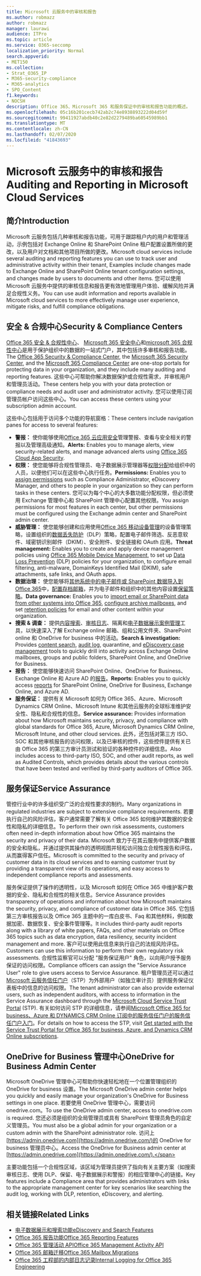 ```yaml
---
title: Microsoft 云服务中的审核和报告
ms.author: robmazz
author: robmazz
manager: laurawi
audience: ITPro
ms.topic: article
ms.service: O365-seccomp
localization_priority: Normal
search.appverid:
- MET150
ms.collection:
- Strat_O365_IP
- M365-security-compliance
- M365-analytics
- SPO_Content
f1.keywords:
- NOCSH
description: Office 365、Microsoft 365 和服务保证中的审核和报告功能的概述。
ms.openlocfilehash: 05c16b201cecb742ab2c74e8938893222d04d59f
ms.sourcegitcommit: 99411927abdb40c2e82d2279489ba60545989bb1
ms.translationtype: MT
ms.contentlocale: zh-CN
ms.lasthandoff: 02/07/2020
ms.locfileid: "41843693"
---
```

# <a name="auditing-and-reporting-in-microsoft-cloud-services"></a><span data-ttu-id="663f5-103">Microsoft 云服务中的审核和报告</span><span class="sxs-lookup"><span data-stu-id="663f5-103">Auditing and Reporting in Microsoft Cloud Services</span></span>

## <a name="introduction"></a><span data-ttu-id="663f5-104">简介</span><span class="sxs-lookup"><span data-stu-id="663f5-104">Introduction</span></span>

<span data-ttu-id="663f5-105">Microsoft 云服务包括几种审核和报告功能，可用于跟踪租户内的用户和管理活动，示例包括对 Exchange Online 和 SharePoint Online 租户配置设置所做的更改，以及用户对文档和其他项目所做的更改。</span><span class="sxs-lookup"><span data-stu-id="663f5-105">Microsoft cloud services include several auditing and reporting features you can use to track user and administrative activity within their tenant, Examples include changes made to Exchange Online and SharePoint Online tenant configuration settings, and changes made by users to documents and other items.</span></span> <span data-ttu-id="663f5-106">您可以使用 Microsoft 云服务中提供的审核信息和报告更有效地管理用户体验、缓解风险并满足合规性义务。</span><span class="sxs-lookup"><span data-stu-id="663f5-106">You can use audit information and reports available in Microsoft cloud services to more effectively manage user experience, mitigate risks, and fulfill compliance obligations.</span></span>

## <a name="security--compliance-centers"></a><span data-ttu-id="663f5-107">安全 & 合规中心</span><span class="sxs-lookup"><span data-stu-id="663f5-107">Security & Compliance Centers</span></span>

<span data-ttu-id="663f5-108">[Office 365 安全 & 合规性中心](https://protection.office.com)、 [Microsoft 365 安全中心](https://security.microsoft.com)和[microsoft 365 合规性中心](https://compliance.microsoft.com)是用于保护组织中的数据的一站式门户，其中包括许多审核和报告功能。</span><span class="sxs-lookup"><span data-stu-id="663f5-108">The [Office 365 Security & Compliance Center](https://protection.office.com), the [Microsoft 365 Security Center](https://security.microsoft.com), and the [Microsoft 365 Compliance Center](https://compliance.microsoft.com) are one-stop portals for protecting data in your organization, and they include many auditing and reporting features.</span></span> <span data-ttu-id="663f5-109">这些中心可帮助你解决数据保护或合规性需求，并审核用户和管理员活动。</span><span class="sxs-lookup"><span data-stu-id="663f5-109">These centers help you with your data protection or compliance needs and audit user and administrator activity.</span></span> <span data-ttu-id="663f5-110">您可以使用订阅管理员帐户访问这些中心。</span><span class="sxs-lookup"><span data-stu-id="663f5-110">You can access these centers using your subscription admin account.</span></span>

<span data-ttu-id="663f5-111">这些中心包括用于访问多个功能的导航窗格：</span><span class="sxs-lookup"><span data-stu-id="663f5-111">These centers include navigation panes for access to several features:</span></span>

- <span data-ttu-id="663f5-112">**警报：** 使你能够使用[Office 365 云应用安全](https://docs.microsoft.com/cloud-app-security/what-is-cloud-app-security)管理警报、查看与安全相关的警报以及管理高级通知。</span><span class="sxs-lookup"><span data-stu-id="663f5-112">**Alerts:** Enables you to manage alerts, view security-related alerts, and manage advanced alerts using [Office 365 Cloud App Security](https://docs.microsoft.com/cloud-app-security/what-is-cloud-app-security).</span></span>
- <span data-ttu-id="663f5-113">**权限：** 使您能够将合规性管理员、电子数据展示管理器等[权限分配](https://support.office.com/article/Give-users-access-to-the-Office-365-Security-Compliance-Center-2cfce2c8-20c5-47f9-afc4-24b059c1bd76)给组织中的人员，以便他们可以在这些中心执行任务。</span><span class="sxs-lookup"><span data-stu-id="663f5-113">**Permissions:** Enables you to [assign permissions](https://support.office.com/article/Give-users-access-to-the-Office-365-Security-Compliance-Center-2cfce2c8-20c5-47f9-afc4-24b059c1bd76) such as Compliance Administrator, eDiscovery Manager, and others to people in your organization so they can perform tasks in these centers.</span></span> <span data-ttu-id="663f5-114">您可以为每个中心的大多数功能分配权限，但必须使用 Exchange 管理中心和 SharePoint 管理中心配置其他权限。</span><span class="sxs-lookup"><span data-stu-id="663f5-114">You assign permissions for most features in each center, but other permissions must be configured using the Exchange admin center and SharePoint admin center.</span></span>
- <span data-ttu-id="663f5-115">**威胁管理：** 使您能够创建和应用使用[Office 365 移动设备管理](https://support.office.com/article/Overview-of-Mobile-Device-Management-for-Office-365-faa7d8e5-645d-4d59-839c-c8d4c1869e4a)的设备管理策略，设置组织的[数据丢失防护](https://support.office.com/article/Overview-of-data-loss-prevention-policies-1966b2a7-d1e2-4d92-ab61-42efbb137f5e)（DLP）策略，配置电子邮件筛选、反恶意软件、域密钥识别邮件（DKIM）、安全附件、安全链接和 OAuth 应用。</span><span class="sxs-lookup"><span data-stu-id="663f5-115">**Threat management:** Enables you to create and apply device management policies using [Office 365 Mobile Device Management](https://support.office.com/article/Overview-of-Mobile-Device-Management-for-Office-365-faa7d8e5-645d-4d59-839c-c8d4c1869e4a), to set up [Data Loss Prevention](https://support.office.com/article/Overview-of-data-loss-prevention-policies-1966b2a7-d1e2-4d92-ab61-42efbb137f5e) (DLP) policies for your organization, to configure email filtering, anti-malware, DomainKeys Identified Mail (DKIM), safe attachments, safe links, and OAuth apps.</span></span>
- <span data-ttu-id="663f5-116">**数据治理：** 使您能够将[其他系统中的电子邮件或 SharePoint 数据导入到 Office 365](https://support.office.com/article/Import-PST-files-or-SharePoint-data-to-Office-365-ba688e0a-0fcb-4bd7-8e57-2b669564ea84)中，[配置存档邮箱](https://support.office.com/article/Enable-archive-mailboxes-in-the-Office-365-Security-Compliance-Center-268a109e-7843-405b-bb3d-b9393b2342ce)，并为电子邮件和组织中的其他内容设置[保留策略](https://docs.microsoft.com/microsoft-365/compliance/retention-policies)。</span><span class="sxs-lookup"><span data-stu-id="663f5-116">**Data governance:** Enables you to [import email or SharePoint data from other systems into Office 365](https://support.office.com/article/Import-PST-files-or-SharePoint-data-to-Office-365-ba688e0a-0fcb-4bd7-8e57-2b669564ea84), [configure archive mailboxes](https://support.office.com/article/Enable-archive-mailboxes-in-the-Office-365-Security-Compliance-Center-268a109e-7843-405b-bb3d-b9393b2342ce), and set [retention policies](https://docs.microsoft.com/microsoft-365/compliance/retention-policies) for email and other content within your organization.</span></span>
- <span data-ttu-id="663f5-117">**搜索 & 调查：** 提供[内容搜索](https://support.office.com/article/Run-a-Content-Search-in-the-Office-365-Security-Compliance-Center-61852fd9-fe8a-4880-a339-cb19ed3bff4a)、[审核日志](https://support.office.com/article/Search-the-audit-log-in-the-Office-365-Security-Compliance-Center-0d4d0f35-390b-4518-800e-0c7ec95e946c)、隔离和[电子数据展示案例管理](https://support.office.com/article/Manage-eDiscovery-cases-in-the-Office-365-Security-Compliance-Center-edea80d6-20a7-40fb-b8c4-5e8c8395f6da)工具，以快速深入了解 Exchange online 邮箱、组和公用文件夹、SharePoint online 和 OneDrive for business 中的活动。</span><span class="sxs-lookup"><span data-stu-id="663f5-117">**Search & investigation:** Provides [content search](https://support.office.com/article/Run-a-Content-Search-in-the-Office-365-Security-Compliance-Center-61852fd9-fe8a-4880-a339-cb19ed3bff4a), [audit log](https://support.office.com/article/Search-the-audit-log-in-the-Office-365-Security-Compliance-Center-0d4d0f35-390b-4518-800e-0c7ec95e946c), quarantine, and [eDiscovery case management](https://support.office.com/article/Manage-eDiscovery-cases-in-the-Office-365-Security-Compliance-Center-edea80d6-20a7-40fb-b8c4-5e8c8395f6da) tools to quickly drill into activity across Exchange Online mailboxes, groups and public folders, SharePoint Online, and OneDrive for Business.</span></span>
- <span data-ttu-id="663f5-118">**报告：** 使您能够快速访问 SharePoint Online、OneDrive for Business、Exchange Online 和 Azure AD 的[报告](https://support.office.com/article/Reports-in-the-Office-365-Security-Compliance-Center-7acd33ce-1ec8-49fb-b625-43bac7b58c5a)。</span><span class="sxs-lookup"><span data-stu-id="663f5-118">**Reports:** Enables you to quickly access [reports](https://support.office.com/article/Reports-in-the-Office-365-Security-Compliance-Center-7acd33ce-1ec8-49fb-b625-43bac7b58c5a) for SharePoint Online, OneDrive for Business, Exchange Online, and Azure AD.</span></span>
- <span data-ttu-id="663f5-119">**服务保证：** 提供有关 Microsoft 如何为 Office 365、Azure、Microsoft Dynamics CRM Online、Microsoft Intune 和其他云服务的全球标准维护安全性、隐私和合规性的信息。</span><span class="sxs-lookup"><span data-stu-id="663f5-119">**Service assurance:** Provides information about how Microsoft maintains security, privacy, and compliance with global standards for Office 365, Azure, Microsoft Dynamics CRM Online, Microsoft Intune, and other cloud services.</span></span> <span data-ttu-id="663f5-120">此外，还包括对第三方 ISO、SOC 和其他审核报告的访问权限，以及已审核的控件，这些控件提供有关已由 Office 365 的第三方审计员测试和验证的各种控件的详细信息。</span><span class="sxs-lookup"><span data-stu-id="663f5-120">Also includes access to third-party ISO, SOC, and other audit reports, as well as Audited Controls, which provides details about the various controls that have been tested and verified by third-party auditors of Office 365.</span></span>

## <a name="service-assurance"></a><span data-ttu-id="663f5-121">服务保证</span><span class="sxs-lookup"><span data-stu-id="663f5-121">Service Assurance</span></span>

<span data-ttu-id="663f5-122">管控行业中的许多组织受广泛的合规性要求的制约。</span><span class="sxs-lookup"><span data-stu-id="663f5-122">Many organizations in regulated industries are subject to extensive compliance requirements.</span></span> <span data-ttu-id="663f5-123">若要执行自己的风险评估，客户通常需要了解有关 Office 365 如何维护其数据的安全性和隐私的详细信息。</span><span class="sxs-lookup"><span data-stu-id="663f5-123">To perform their own risk assessments, customers often need in-depth information about how Office 365 maintains the security and privacy of their data.</span></span> <span data-ttu-id="663f5-124">Microsoft 致力于在其云服务中提供客户数据的安全和隐私，并通过提供其操作的透明视图并轻松访问独立合规性报告和评估，从而赢得客户信任。</span><span class="sxs-lookup"><span data-stu-id="663f5-124">Microsoft is committed to the security and privacy of customer data in its cloud services and to earning customer trust by providing a transparent view of its operations, and easy access to independent compliance reports and assessments.</span></span>

<span data-ttu-id="663f5-125">服务保证提供了操作的透明性，以及 Microsoft 如何在 Office 365 中维护客户数据的安全、隐私和合规性的相关信息。</span><span class="sxs-lookup"><span data-stu-id="663f5-125">Service Assurance provides transparency of operations and information about how Microsoft maintains the security, privacy, and compliance of customer data in Office 365.</span></span> <span data-ttu-id="663f5-126">它包括第三方审核报告以及 Office 365 主题中的一库白皮书、Faq 和其他材料，例如数据加密、数据恢复、安全事件管理等。</span><span class="sxs-lookup"><span data-stu-id="663f5-126">It includes third-party audit reports along with a library of white papers, FAQs, and other materials on Office 365 topics such as data encryption, data resiliency, security incident management and more.</span></span> <span data-ttu-id="663f5-127">客户可以使用此信息来执行自己的法规风险评估。</span><span class="sxs-lookup"><span data-stu-id="663f5-127">Customers can use this information to perform their own regulatory risk assessments.</span></span> <span data-ttu-id="663f5-128">合规性监察官可以分配 "服务保证用户" 角色，以向用户授予服务保证的访问权限。</span><span class="sxs-lookup"><span data-stu-id="663f5-128">Compliance officers can assign the "Service Assurance User" role to give users access to Service Assurance.</span></span> <span data-ttu-id="663f5-129">租户管理员还可以通过[Microsoft 云服务信任门户](https://aka.ms/STP)（STP）为外部用户（如独立审计员）提供服务保证仪表板中的信息的访问权限。</span><span class="sxs-lookup"><span data-stu-id="663f5-129">The tenant administrator can also provide external users, such as independent auditors, with access to information in the Service Assurance dashboard through the [Microsoft Cloud Service Trust Portal](https://aka.ms/STP) (STP).</span></span> <span data-ttu-id="663f5-130">有关如何访问 STP 的详细信息，请参阅[Microsoft Office 365 for business、Azure 和 DYNAMICS CRM Online 订阅中的服务信任门户的服务信任门户入门](https://aka.ms/STPHelp)。</span><span class="sxs-lookup"><span data-stu-id="663f5-130">For details on how to access the STP, visit [Get started with the Service Trust Portal for Office 365 for business, Azure, and Dynamics CRM Online subscriptions](https://aka.ms/STPHelp).</span></span>

## <a name="onedrive-for-business-admin-center"></a><span data-ttu-id="663f5-131">OneDrive for Business 管理中心</span><span class="sxs-lookup"><span data-stu-id="663f5-131">OneDrive for Business Admin Center</span></span>

<span data-ttu-id="663f5-132">Microsoft OneDrive 管理中心可帮助你快速轻松地在一个位置管理组织的 OneDrive for business 设置。</span><span class="sxs-lookup"><span data-stu-id="663f5-132">The Microsoft OneDrive admin center helps you quickly and easily manage your organization's OneDrive for Business settings in one place.</span></span> <span data-ttu-id="663f5-133">若要使用 OneDrive 管理中心，需要访问 onedrive.com。</span><span class="sxs-lookup"><span data-stu-id="663f5-133">To use the OneDrive admin center, access to onedrive.com is required.</span></span> <span data-ttu-id="663f5-134">您还必须是组织的全局管理员或具有 SharePoint 管理员角色的自定义管理员。</span><span class="sxs-lookup"><span data-stu-id="663f5-134">You must also be a global admin for your organization or a custom admin with the SharePoint administrator role.</span></span> <span data-ttu-id="663f5-135">访问上[https://admin.onedrive.com](https://admin.onedrive.com/)的 OneDrive for business 管理员中心。</span><span class="sxs-lookup"><span data-stu-id="663f5-135">Access the OneDrive for Business admin center at [https://admin.onedrive.com](https://admin.onedrive.com/).</span></span>

<span data-ttu-id="663f5-136">主要功能包括一个合规性区域，该区域为管理员提供了指向有关主要方案（如搜索审核日志、使用 DLP、保留、电子数据展示和警报）的相应管理中心的链接。</span><span class="sxs-lookup"><span data-stu-id="663f5-136">Key features include a Compliance area that provides administrators with links to the appropriate management center for key scenarios like searching the audit log, working with DLP, retention, eDiscovery, and alerting.</span></span>

## <a name="related-links"></a><span data-ttu-id="663f5-137">相关链接</span><span class="sxs-lookup"><span data-stu-id="663f5-137">Related Links</span></span>

- [<span data-ttu-id="663f5-138">电子数据展示和搜索功能</span><span class="sxs-lookup"><span data-stu-id="663f5-138">eDiscovery and Search Features</span></span>](office-365-ediscovery-and-search-features.md)
- [<span data-ttu-id="663f5-139">Office 365 报告功能</span><span class="sxs-lookup"><span data-stu-id="663f5-139">Office 365 Reporting Features</span></span>](office-365-reporting-features.md)
- [<span data-ttu-id="663f5-140">Office 365 管理活动 API</span><span class="sxs-lookup"><span data-stu-id="663f5-140">Office 365 Management Activity API</span></span>](office-365-management-activity-api.md)
- [<span data-ttu-id="663f5-141">Office 365 邮箱迁移</span><span class="sxs-lookup"><span data-stu-id="663f5-141">Office 365 Mailbox Migrations</span></span>](office-365-mailbox-migrations.md)
- [<span data-ttu-id="663f5-142">Office 365 工程部的内部日志记录</span><span class="sxs-lookup"><span data-stu-id="663f5-142">Internal Logging for Office 365 Engineering</span></span>](office-365-internal-logging.md)